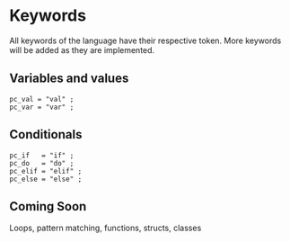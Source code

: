 # Keywords

All keywords of the language have their respective token.
More keywords will be added as they are implemented.

## Variables and values

```ebnf
pc_val = "val" ;
pc_var = "var" ;
```

## Conditionals

```ebnf
pc_if   = "if" ;
pc_do   = "do" ;
pc_elif = "elif" ;
pc_else = "else" ;
```

## Coming Soon

Loops, pattern matching, functions, structs, classes
